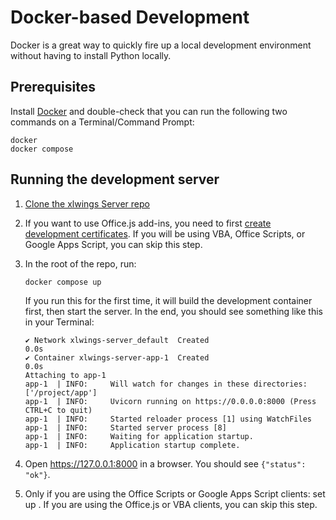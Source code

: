 # Docker-based Development

Docker is a great way to quickly fire up a local development environment without having to install Python locally.

## Prerequisites

Install [Docker](https://www.docker.com/) and double-check that you can run the following two commands on a Terminal/Command Prompt:

```
docker
docker compose
```

## Running the development server

1. [Clone the xlwings Server repo](repo_setup.md)
2. If you want to use Office.js add-ins, you need to first [create development certificates](dev_certificates.md). If you will be using VBA, Office Scripts, or Google Apps Script, you can skip this step.
3. In the root of the repo, run:

   ```
   docker compose up
   ```

   If you run this for the first time, it will build the development container first, then start the server. In the end, you should see something like this in your Terminal:

   ```
   ✔ Network xlwings-server_default  Created                                                                                                              0.0s
   ✔ Container xlwings-server-app-1  Created                                                                                                              0.0s
   Attaching to app-1
   app-1  | INFO:     Will watch for changes in these directories: ['/project/app']
   app-1  | INFO:     Uvicorn running on https://0.0.0.0:8000 (Press CTRL+C to quit)
   app-1  | INFO:     Started reloader process [1] using WatchFiles
   app-1  | INFO:     Started server process [8]
   app-1  | INFO:     Waiting for application startup.
   app-1  | INFO:     Application startup complete.
   ```

4. Open https://127.0.0.1:8000 in a browser. You should see `{"status": "ok"}`.
5. Only if you are using the Office Scripts or Google Apps Script clients: set up [](tunneling.md). If you are using the Office.js or VBA clients, you can skip this step.
